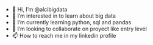 - 👋 Hi, I’m @alcibigdata
- 👀 I’m interested in to learn about big data
- 🌱 I’m currently learning python, sql and pandas
- 💞️ I’m looking to collaborate on proyect like entry level
- 📫 How to reach me in my linkedin profile

<!---
alcibigdata/alcibigdata is a ✨ special ✨ repository because its `README.md` (this file) appears on your GitHub profile.
You can click the Preview link to take a look at your changes.
--->
